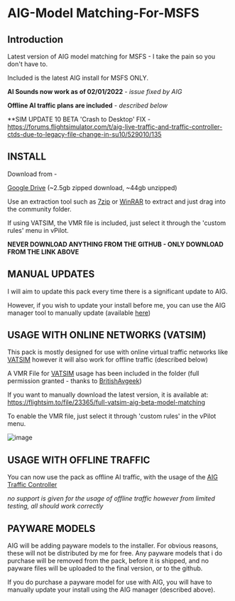 # AIG-Model Matching-For-MSFS
## Introduction

Latest version of AIG model matching for MSFS -  I take the pain so you don't have to.

Included is the latest AIG install for MSFS ONLY.

**AI Sounds now work as of 02/01/2022** - *issue fixed by AIG*

**Offline AI traffic plans are included** - *described below*

**SIM UPDATE 10 BETA 'Crash to Desktop' FIX - https://forums.flightsimulator.com/t/aig-live-traffic-and-traffic-controller-ctds-due-to-legacy-file-change-in-su10/529010/135
  

## <b>INSTALL</b>

Download from - 

[Google Drive](https://drive.google.com/file/d/1NO5BPKKeAGav4D2msWGozMq_N_qc_kb1/view?usp=sharing)  (~2.5gb zipped download, ~44gb unzipped)

Use an extraction tool such as [7zip](https://www.7-zip.org/) or [WinRAR](https://www.win-rar.com/) to extract and just drag into the community folder. 

If using VATSIM, the VMR file is included, just select it through the 'custom rules' menu in vPilot.

**NEVER  DOWNLOAD ANYTHING FROM THE GITHUB - ONLY DOWNLOAD FROM THE LINK ABOVE**

## MANUAL UPDATES

I will aim to update this pack every time there is a significant update to AIG.

However, if you wish to update your install before me, you can use the AIG manager tool to manually update (available [here](https://www.alpha-india.net/forums/index.php?board=247.0))

## USAGE WITH ONLINE NETWORKS (VATSIM)

This pack is mostly designed for use with online virtual traffic networks like [VATSIM](https://vatsim.net/)  however it will also work for offline traffic (described below)

A VMR File for [VATSIM](https://vatsim.net/) usage has been included in the folder (full permission granted - thanks to [BritishAvgeek](https://www.youtube.com/c/BritishAvgeek)) 

If you want to manually download the latest version, it is available at:  https://flightsim.to/file/23365/full-vatsim-aig-beta-model-matching

To enable the VMR file, just select it through 'custom rules' in the vPilot menu. 

![image](https://user-images.githubusercontent.com/34142670/172803394-104b65f9-48eb-49c0-b121-974a03fe4118.png)


## USAGE WITH OFFLINE TRAFFIC 

You can now use the pack as offline AI traffic, with the usage of the [AIG Traffic Controller](https://www.alpha-india.net/aigfiles/files/Software/AIG_TrafficController.zip)

*no support is given for the usage of offline traffic however from limited testing, all should work correctly*

## PAYWARE MODELS

AIG will be adding payware models to the installer. For obvious reasons, these will not be distributed by me for free.
Any payware models that i do purchase will be removed from the pack, before it is shipped, and no payware files will be uploaded to the final version, or to the github.

If you do purchase a payware model for use with AIG, you will have to manually update your install using the AIG manager (described above).

